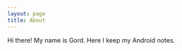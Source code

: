 ```yaml
---
layout: page
title: About
---
```


<p class="message">
  Hi there! My name is Gord. Here I keep my Android notes.
</p>
